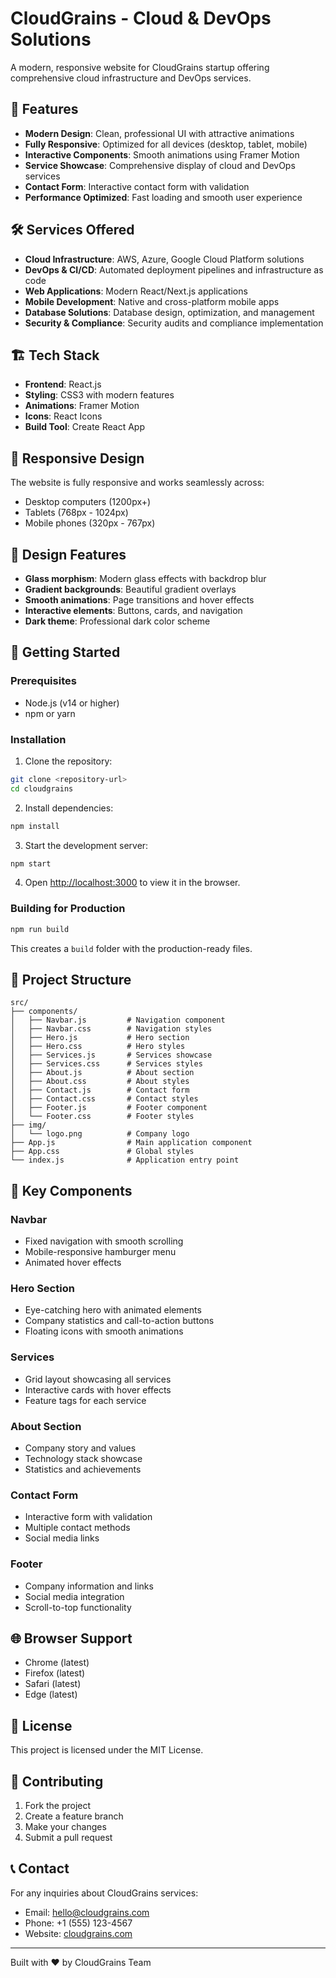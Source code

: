 # CloudGrains - Cloud & DevOps Solutions

A modern, responsive website for CloudGrains startup offering comprehensive cloud infrastructure and DevOps services.

## 🚀 Features

- **Modern Design**: Clean, professional UI with attractive animations
- **Fully Responsive**: Optimized for all devices (desktop, tablet, mobile)
- **Interactive Components**: Smooth animations using Framer Motion
- **Service Showcase**: Comprehensive display of cloud and DevOps services
- **Contact Form**: Interactive contact form with validation
- **Performance Optimized**: Fast loading and smooth user experience

## 🛠 Services Offered

- **Cloud Infrastructure**: AWS, Azure, Google Cloud Platform solutions
- **DevOps & CI/CD**: Automated deployment pipelines and infrastructure as code
- **Web Applications**: Modern React/Next.js applications
- **Mobile Development**: Native and cross-platform mobile apps
- **Database Solutions**: Database design, optimization, and management
- **Security & Compliance**: Security audits and compliance implementation

## 🏗 Tech Stack

- **Frontend**: React.js
- **Styling**: CSS3 with modern features
- **Animations**: Framer Motion
- **Icons**: React Icons
- **Build Tool**: Create React App

## 📱 Responsive Design

The website is fully responsive and works seamlessly across:
- Desktop computers (1200px+)
- Tablets (768px - 1024px)
- Mobile phones (320px - 767px)

## 🎨 Design Features

- **Glass morphism**: Modern glass effects with backdrop blur
- **Gradient backgrounds**: Beautiful gradient overlays
- **Smooth animations**: Page transitions and hover effects
- **Interactive elements**: Buttons, cards, and navigation
- **Dark theme**: Professional dark color scheme

## 🚀 Getting Started

### Prerequisites
- Node.js (v14 or higher)
- npm or yarn

### Installation

1. Clone the repository:
```bash
git clone <repository-url>
cd cloudgrains
```

2. Install dependencies:
```bash
npm install
```

3. Start the development server:
```bash
npm start
```

4. Open [http://localhost:3000](http://localhost:3000) to view it in the browser.

### Building for Production

```bash
npm run build
```

This creates a `build` folder with the production-ready files.

## 📁 Project Structure

```
src/
├── components/
│   ├── Navbar.js         # Navigation component
│   ├── Navbar.css        # Navigation styles
│   ├── Hero.js           # Hero section
│   ├── Hero.css          # Hero styles
│   ├── Services.js       # Services showcase
│   ├── Services.css      # Services styles
│   ├── About.js          # About section
│   ├── About.css         # About styles
│   ├── Contact.js        # Contact form
│   ├── Contact.css       # Contact styles
│   ├── Footer.js         # Footer component
│   └── Footer.css        # Footer styles
├── img/
│   └── logo.png          # Company logo
├── App.js                # Main application component
├── App.css               # Global styles
└── index.js              # Application entry point
```

## 🎯 Key Components

### Navbar
- Fixed navigation with smooth scrolling
- Mobile-responsive hamburger menu
- Animated hover effects

### Hero Section
- Eye-catching hero with animated elements
- Company statistics and call-to-action buttons
- Floating icons with smooth animations

### Services
- Grid layout showcasing all services
- Interactive cards with hover effects
- Feature tags for each service

### About Section
- Company story and values
- Technology stack showcase
- Statistics and achievements

### Contact Form
- Interactive form with validation
- Multiple contact methods
- Social media links

### Footer
- Company information and links
- Social media integration
- Scroll-to-top functionality

## 🌐 Browser Support

- Chrome (latest)
- Firefox (latest)
- Safari (latest)
- Edge (latest)

## 📄 License

This project is licensed under the MIT License.

## 🤝 Contributing

1. Fork the project
2. Create a feature branch
3. Make your changes
4. Submit a pull request

## 📞 Contact

For any inquiries about CloudGrains services:
- Email: hello@cloudgrains.com
- Phone: +1 (555) 123-4567
- Website: [cloudgrains.com](https://cloudgrains.com)

---

Built with ❤️ by CloudGrains Team
